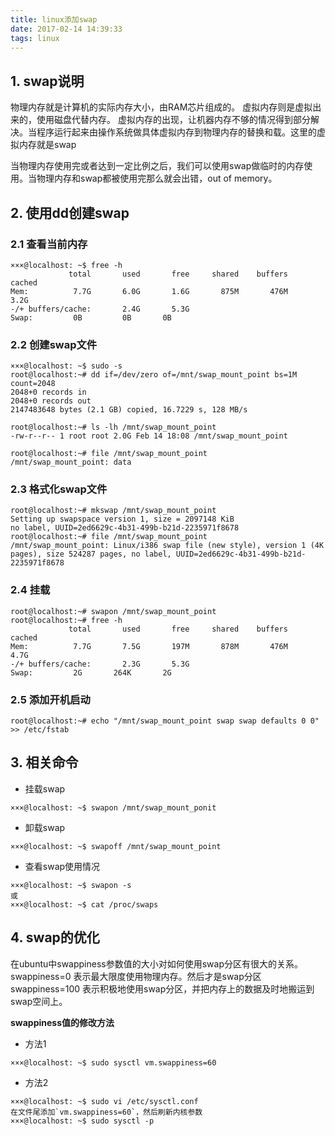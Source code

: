```yaml
---
title: linux添加swap
date: 2017-02-14 14:39:33
tags: linux
---
```


## 1. swap说明
物理内存就是计算机的实际内存大小，由RAM芯片组成的。
虚拟内存则是虚拟出来的，使用磁盘代替内存。
虚拟内存的出现，让机器内存不够的情况得到部分解决。当程序运行起来由操作系统做具体虚拟内存到物理内存的替换和载。这里的虚拟内存就是swap

当物理内存使用完或者达到一定比例之后，我们可以使用swap做临时的内存使用。当物理内存和swap都被使用完那么就会出错，out of memory。

## 2. 使用dd创建swap

### 2.1 查看当前内存
```
×××@localhost: ~$ free -h
             total       used       free     shared    buffers     cached
Mem:          7.7G       6.0G       1.6G       875M       476M       3.2G
-/+ buffers/cache:       2.4G       5.3G
Swap:         0B         0B       0B
```

### 2.2 创建swap文件
```
×××@localhost: ~$ sudo -s
root@localhost:~# dd if=/dev/zero of=/mnt/swap_mount_point bs=1M count=2048
2048+0 records in
2048+0 records out
2147483648 bytes (2.1 GB) copied, 16.7229 s, 128 MB/s

root@localhost:~# ls -lh /mnt/swap_mount_point 
-rw-r--r-- 1 root root 2.0G Feb 14 18:08 /mnt/swap_mount_point

root@localhost:~# file /mnt/swap_mount_point 
/mnt/swap_mount_point: data

```

### 2.3 格式化swap文件
```
root@localhost:~# mkswap /mnt/swap_mount_point 
Setting up swapspace version 1, size = 2097148 KiB
no label, UUID=2ed6629c-4b31-499b-b21d-2235971f8678
root@localhost:~# file /mnt/swap_mount_point 
/mnt/swap_mount_point: Linux/i386 swap file (new style), version 1 (4K pages), size 524287 pages, no label, UUID=2ed6629c-4b31-499b-b21d-2235971f8678
```

### 2.4 挂载
```
root@localhost:~# swapon /mnt/swap_mount_point 
root@localhost:~# free -h
             total       used       free     shared    buffers     cached
Mem:          7.7G       7.5G       197M       878M       476M       4.7G
-/+ buffers/cache:       2.3G       5.3G
Swap:         2G       264K       2G
```

### 2.5 添加开机启动
```
root@localhost:~# echo "/mnt/swap_mount_point swap swap defaults 0 0" >> /etc/fstab  
```

## 3. 相关命令
- 挂载swap
```
×××@localhost: ~$ swapon /mnt/swap_mount_ponit
```

- 卸载swap
```
×××@localhost: ~$ swapoff /mnt/swap_mount_point
```

- 查看swap使用情况
```
×××@localhost: ~$ swapon -s 
或
×××@localhost: ~$ cat /proc/swaps
```

## 4. swap的优化
在ubuntu中swappiness参数值的大小对如何使用swap分区有很大的关系。
swappiness=0 表示最大限度使用物理内存。然后才是swap分区
swappiness=100 表示积极地使用swap分区，并把内存上的数据及时地搬运到swap空间上。

**swappiness值的修改方法**
- 方法1
```
×××@localhost: ~$ sudo sysctl vm.swappiness=60
```
- 方法2
```
×××@localhost: ~$ sudo vi /etc/sysctl.conf
在文件尾添加`vm.swappiness=60`，然后刷新内核参数
×××@localhost: ~$ sudo sysctl -p
```




